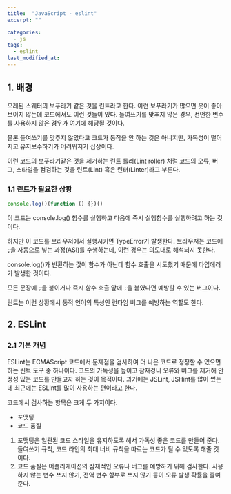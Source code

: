 ```yaml
---
title:  "JavaScript - eslint"
excerpt: ""

categories:
  - js
tags:
  - eslint
last_modified_at: 
---
```


## 1. 배경

오래된 스웨터의 보푸라기 같은 것을 린트라고 한다. 이런 보푸라기가 많으면 옷이 좋아 보이지 않는데 코드에서도 이런 것들이 있다.
들여쓰기를 맞추지 않은 경우, 선언한 변수를 사용하지 않은 경우가 여기에 해당될 것이다.

물론 들여쓰기를 맞추지 않았다고 코드가 동작을 안 하는 것은 아니지만, 가독성이 떨어지고 유지보수하기가 어려워지기 십상이다.

이런 코드의 보푸라기같은 것을 제거하는 린트 롤러(Lint roller) 처럼 코드의 오류, 버그, 스타일을 점검하는 것을 린트(Lint) 혹은 린터(Linter)라고 부른다.


### 1.1 린트가 필요한 상황

```js
console.log()(function () {})()
```

이 코드는 console.log() 함수를 실행하고 다음에 즉시 실행함수를 실행하려고 하는 것이다.

하지만 이 코드를 브라우저에서 실행시키면 TypeError가 발생한다. 브라우저는 코드에 `;`을 자동으로 넣는 과정(ASI)를 수행하는데, 이런 경우는 의도대로 해석되지  못한다.

console.log()가 반환하는 값이 함수가 아닌데 함수 호출을 시도했기 때문에 타입에러가 발생한 것이다.

모든 문장에 `;`을 붙이거나 즉시 함수 호출 앞에 `;`을 붙였다면 예방할 수 있는 버그이다.

린트는 이런 상황에서 동적 언어의 특성인 런타임 버그를 예방하는 역할도 한다.

## 2. ESLint

### 2.1 기본 개념

ESLint는 ECMAScript 코드에서 문제점을 검사하여 더 나은 코드로 정정할 수 있으면 하는 린트 도구 중 하나이다.
코드의 가독성을 높이고 잠재겅니 오류와 버그를 제거해 안정성 있는 코드를 만들고자 하는 것이 목적이다. 
과거에는 JSLint, JSHint를 많이 썼는데 최근에는 ESLInt를 많이 사용하는 편이라고 한다.

코드에서 검사하는 항목은 크게 두 가지이다.

* 포맷팅
* 코드 품질

1. 포맷팅은 일관된 코드 스타일을 유지하도록 해서 가독성 좋은 코드를 만들어 준다. 들여쓰기 규칙, 코드 라인의 최대 너비 규칙을 따르는 코드가 될 수 있도록 해줄 것이다.
2. 코드 품질은 어플리케이션의 잠재적인 오류나 버그를 예방하기 위해 검사한다. 사용하지 않는 변수 쓰지 않기, 전역 변수 함부로 쓰지 않기 등이 오류 발생 확률을 줄여준다.

